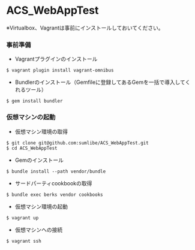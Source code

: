 ACS_WebAppTest
==============

※Virtualbox、Vagrantは事前にインストールしておいてください。


### 事前準備

+ Vagrantプラグインのインストール

```
$ vagrant plugin install vagrant-omnibus
```

+ Bundlerのインストール（Gemfileに登録してあるGemを一括で導入してくれるツール）

```
$ gem install bundler
```

### 仮想マシンの起動

+ 仮想マシン環境の取得

```
$ git clone git@github.com:sumlibe/ACS_WebAppTest.git
$ cd ACS_WebAppTest
```

+ Gemのインストール

```
$ bundle install --path vendor/bundle
```

+ サードパーティcookbookの取得

```
$ bundle exec berks vendor cookbooks
```

+ 仮想マシン環境の起動

```
$ vagrant up
```

+ 仮想マシンへの接続

```
$ vagrant ssh
```


